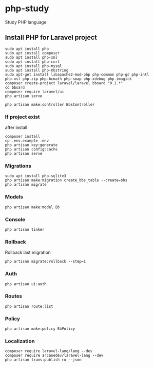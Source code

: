 # php-study
Study PHP language

## Install PHP for Laravel project
```
sudo apt install php
sudo apt install composer
sudo apt install php-xml
sudo apt install php-curl
sudo apt install php-mysql
sudo apt install php-mbstring
sudo apt-get install libapache2-mod-php php-common php-gd php-intl php-xsl php-zip php-bcmath php-soap php-xdebug php-imagick
composer create-project laravel/laravel bboard "9.1.*"
cd bboard
composer require laravel/ui
php artisan serve

php artisan make:controller BbsController
```
### If project exist
after install
```
composer install
cp .env.example .env
php artisan key:generate
php artisan config:cache
php artisan serve
```

### Migrations
```
sudo apt install php-sqlite3
php artisan make:migration create_bbs_table --create=bbs
php artisan migrate
```

### Models
```
php artisan make:model Bb
```

### Console
```
php artisan tinker
```

### Rollback
Rollback last migration
```
php artisan migrate:rollback --step=1
```

### Auth
```
php artisan ui:auth
```

### Routes
```
php artisan route:list
```

### Policy
```
php artisan make:policy BbPolicy
```

### Localization
```
composer require laravel-lang/lang --dev
composer require arcanedev/laravel-lang --dev
php artisan trans:publish ru --json
```